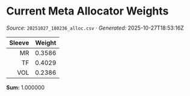 # Current Meta Allocator Weights

_Source:_ `20251027_180236_alloc.csv`  ·  _Generated:_ 2025-10-27T18:53:16Z

| Sleeve | Weight |
|-------:|------:|
| MR | 0.3586 |
| TF | 0.4029 |
| VOL | 0.2386 |

**Sum:** 1.000000
